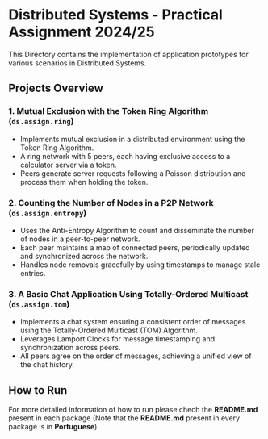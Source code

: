 # Distributed Systems - Practical Assignment 2024/25

This Directory contains the implementation of application prototypes for various scenarios in Distributed Systems.

## Projects Overview

### 1. Mutual Exclusion with the Token Ring Algorithm (`ds.assign.ring`)
- Implements mutual exclusion in a distributed environment using the Token Ring Algorithm.
- A ring network with 5 peers, each having exclusive access to a calculator server via a token.
- Peers generate server requests following a Poisson distribution and process them when holding the token.

### 2. Counting the Number of Nodes in a P2P Network (`ds.assign.entropy`)
- Uses the Anti-Entropy Algorithm to count and disseminate the number of nodes in a peer-to-peer network.
- Each peer maintains a map of connected peers, periodically updated and synchronized across the network.
- Handles node removals gracefully by using timestamps to manage stale entries.

### 3. A Basic Chat Application Using Totally-Ordered Multicast (`ds.assign.tom`)
- Implements a chat system ensuring a consistent order of messages using the Totally-Ordered Multicast (TOM) Algorithm.
- Leverages Lamport Clocks for message timestamping and synchronization across peers.
- All peers agree on the order of messages, achieving a unified view of the chat history.



## How to Run 

For more detailed information of how to run please chech the **README.md** present in each package (Note that the **README.md** present in every package is in **Portuguese**)